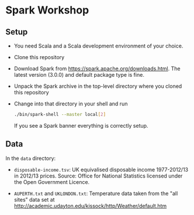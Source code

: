 # Spark Workshop

## Setup

- You need Scala and a Scala development environment of your choice.
- Clone this repository
- Download Spark from https://spark.apache.org/downloads.html. The latest version (3.0.0) and default package type is fine.
- Unpack the Spark archive in the top-level directory where you cloned this repository
- Change into that directory in your shell and run 

  ```bash
  ./bin/spark-shell --master local[2]
  ```
  
  If you see a Spark banner everything is correctly setup.


## Data

In the `data` directory:

- `disposable-income.tsv`: UK equivalised disposable income 1977-2012/13 in 2012/13 prices. Source: Office for National Statistics licensed under the Open Government Licence.

- `AUPERTH.txt` and `UKLONDON.txt`: Temperature data taken from the "all sites" data set at http://academic.udayton.edu/kissock/http/Weather/default.htm
